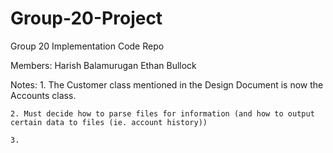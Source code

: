 # Group-20-Project
Group 20 Implementation Code Repo

Members:
    Harish Balamurugan
    Ethan Bullock



Notes:
    1. The Customer class mentioned in the Design Document is now the Accounts class. 

    2. Must decide how to parse files for information (and how to output certain data to files (ie. account history))

    3. 
